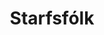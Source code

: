 ---
title: Starfsfólk
layout: representatives
category: staff
menu:
  current: folkid
  menus:
    - policies
    - folkid
    - about-pirates
  weight: 4
lang: is
---